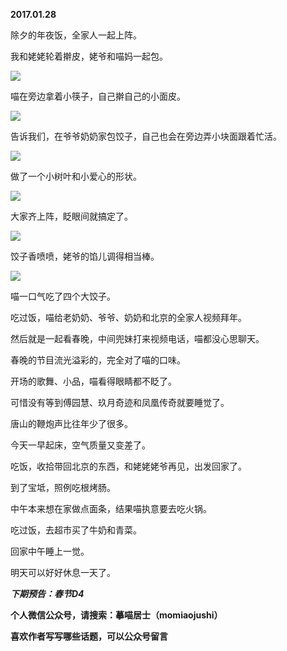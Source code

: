 
          
            
**2017.01.28**

除夕的年夜饭，全家人一起上阵。

我和姥姥轮着擀皮，姥爷和喵妈一起包。




![](//upload-images.jianshu.io/upload_images/51001-843290d49cb91b9a.jpg)




喵在旁边拿着小筷子，自己擀自己的小面皮。




![](//upload-images.jianshu.io/upload_images/51001-880a0f4f8a96fbd0.jpg)




告诉我们，在爷爷奶奶家包饺子，自己也会在旁边弄小块面跟着忙活。




![](//upload-images.jianshu.io/upload_images/51001-92b334c130108e06.jpg)




做了一个小树叶和小爱心的形状。




![](//upload-images.jianshu.io/upload_images/51001-3037843cd53544fb.jpg)




大家齐上阵，眨眼间就搞定了。




![](//upload-images.jianshu.io/upload_images/51001-d6de67373f1e1d07.jpg)




饺子香喷喷，姥爷的馅儿调得相当棒。




![](//upload-images.jianshu.io/upload_images/51001-1fc84d6a46ad86d7.jpg)




喵一口气吃了四个大饺子。

吃过饭，喵给老奶奶、爷爷、奶奶和北京的全家人视频拜年。

然后就是一起看春晚，中间兜妹打来视频电话，喵都没心思聊天。

春晚的节目流光溢彩的，完全对了喵的口味。

开场的歌舞、小品，喵看得眼睛都不眨了。

可惜没有等到傅园慧、玖月奇迹和凤凰传奇就要睡觉了。

唐山的鞭炮声比往年少了很多。

今天一早起床，空气质量又变差了。

吃饭，收拾带回北京的东西，和姥姥姥爷再见，出发回家了。

到了宝坻，照例吃根烤肠。

中午本来想在家做点面条，结果喵执意要去吃火锅。

吃过饭，去超市买了牛奶和青菜。

回家中午睡上一觉。

明天可以好好休息一天了。


***下期预告：春节D4***


**个人微信公众号，请搜索：摹喵居士（momiaojushi）**

**喜欢作者写写哪些话题，可以公众号留言**

          
        